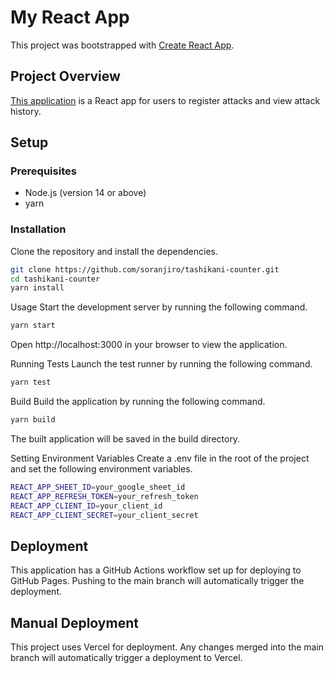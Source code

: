 # My React App

This project was bootstrapped with [Create React App](https://github.com/facebook/create-react-app).

## Project Overview

[This application](https://tashikani-counter.vercel.app/) is a React app for users to register attacks and view attack history.

## Setup

### Prerequisites

- Node.js (version 14 or above)
- yarn

### Installation

Clone the repository and install the dependencies.

```bash
git clone https://github.com/soranjiro/tashikani-counter.git
cd tashikani-counter
yarn install
```

Usage
Start the development server by running the following command.

```bash
yarn start
```

Open http://localhost:3000 in your browser to view the application.

Running Tests
Launch the test runner by running the following command.

```bash
yarn test
```

Build
Build the application by running the following command.

```bash
yarn build
```

The built application will be saved in the build directory.

Setting Environment Variables
Create a .env file in the root of the project and set the following environment variables.

```bash
REACT_APP_SHEET_ID=your_google_sheet_id
REACT_APP_REFRESH_TOKEN=your_refresh_token
REACT_APP_CLIENT_ID=your_client_id
REACT_APP_CLIENT_SECRET=your_client_secret
```

## Deployment
This application has a GitHub Actions workflow set up for deploying to GitHub Pages. Pushing to the main branch will automatically trigger the deployment.

## Manual Deployment

This project uses Vercel for deployment. Any changes merged into the main branch will automatically trigger a deployment to Vercel.
